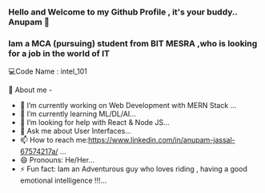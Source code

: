 ### Hello and Welcome to my Github Profile , it's your buddy.. Anupam 👋

### Iam a MCA (pursuing) student from BIT MESRA ,who is looking for a job in the world of IT 
💻Code Name : intel_101

🤠 About me -

- 🔭 I’m currently working on Web Development with MERN Stack ...
- 🌱 I’m currently learning ML/DL/AI...
- 🤔 I’m looking for help with React & Node JS...
- 💬 Ask me about User Interfaces...
- 📫 How to reach me:https://www.linkedin.com/in/anupam-jassal-67574217a/ ...
- 😄 Pronouns: He/Her...
- ⚡ Fun fact: Iam an Adventurous guy who loves riding , having a good emotional intelligence !!!...
